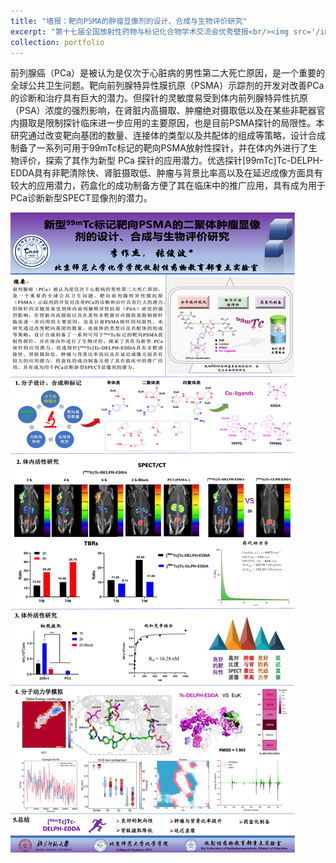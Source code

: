 ```yaml
---
title: "墙报：靶向PSMA的肿瘤显像剂的设计、合成与生物评价研究"
excerpt: "第十七届全国放射性药物与标记化合物学术交流会优秀壁报<br/><img src='/images/wall1.png' alt='port1' >"
collection: portfolio
---
```


前列腺癌（PCa）是被认为是仅次于心脏病的男性第二大死亡原因，是一个重要的全球公共卫生问题。靶向前列腺特异性膜抗原（PSMA）示踪剂的开发对改善PCa的诊断和治疗具有巨大的潜力。但探针的灵敏度易受到体内前列腺特异性抗原（PSA）浓度的强烈影响，在肾脏内高摄取、肿瘤绝对摄取低以及在某些非靶器官内摄取是限制探针临床进一步应用的主要原因，也是目前PSMA探针的局限性。本研究通过改变靶向基团的数量、连接体的类型以及共配体的组成等策略，设计合成制备了一系列可用于99mTc标记的靶向PSMA放射性探针，并在体内外进行了生物评价，探索了其作为新型 PCa 探针的应用潜力。优选探针[99mTc]Tc-DELPH-EDDA具有非靶清除快、肾脏摄取低、肿瘤与背景比率高以及在延迟成像方面具有较大的应用潜力，药盒化的成功制备方便了其在临床中的推广应用，具有成为用于PCa诊断新型SPECT显像剂的潜力。

![高清原图在线查看](wallpaper1.jpg "高清原图在线查看")
